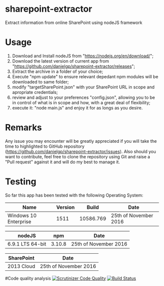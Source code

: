 # sharepoint-extractor
Extract information from online SharePoint using nodeJS framework

# Usage

1. Download and Install nodeJS from "https://nodejs.org/en/download/";
2. Download the latest version of current app from "https://github.com/danielgp/sharepoint-extractor/releases";
3. Extract the archive in a folder of your choice;
4. Execute "npm update" to ensure relevant depedant npm modules will be downloaded to same folder;
5. modify "targetSharePoint.json" with your SharePoint URL in scope and apropriate credentials;
6. review and adjust to your preferences "config.json", allowing you to be in control of what is in scope and how, with a great deal of flexibility;
7. execute it: "node main.js" and enjoy it for as longs as you desire.


# Remarks

Any issue you may encounter will be greatly appreciated if you will take the time to highlighted to GitHub repository (https://github.com/danielgp/sharepoint-extractor/issues).
Also should you want to contribute, feel free to clone the repository using Git and raise a "Pull request" against it and will do my best to manage it.

# Testing

So far this app has been tested with the following Operating System:

Name | Version | Build | Date
---- | ------- | ----- | ----
Windows 10 Enterprise | 1511 | 10586.769 | 25th of November 2016

nodeJS | npm | Date
------ | --- | ----
6.9.1 LTS 64-bit | 3.10.8 | 25th of November 2016

SharePoint | Date
---------- | ----
2013 Cloud | 25th of November 2016


#Code quality analysis
[![Scrutinizer Code Quality](https://scrutinizer-ci.com/g/danielgp/sharepoint-extractor/badges/quality-score.png?b=master)](https://scrutinizer-ci.com/g/danielgp/sharepoint-extractor/?branch=master)
[![Build Status](https://scrutinizer-ci.com/g/danielgp/sharepoint-extractor/badges/build.png?b=master)](https://scrutinizer-ci.com/g/danielgp/sharepoint-extractor/build-status/master)
